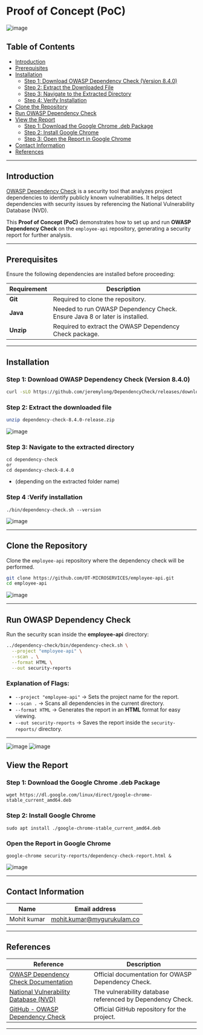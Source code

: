# Proof of Concept (PoC)
![image](https://github.com/user-attachments/assets/3f35a99f-097e-41af-8226-ba77fb80fbc3)



## Table of Contents
- [Introduction](#introduction)
- [Prerequisites](#prerequisites)
- [Installation](#installation)
  - [Step 1: Download OWASP Dependency Check (Version 8.4.0)](#step-1-download-owasp-dependency-check-version-840)
  - [Step 2: Extract the Downloaded File](#step-2-extract-the-downloaded-file)
  - [Step 3: Navigate to the Extracted Directory](#step-3-navigate-to-the-extracted-directory)
  - [Step 4: Verify Installation](#step-4-verify-installation)
- [Clone the Repository](#clone-the-repository)
- [Run OWASP Dependency Check](#run-owasp-dependency-check)
- [View the Report](#view-the-report)
    - [Step 1: Download the Google Chrome .deb Package](#step-1-download-the-google-chrome-deb-package)
    - [Step 2: Install Google Chrome](#step-2-install-google-chrome)
    - [Step 3: Open the Report in Google Chrome](#step-3-open-the-report-in-google-chrome)
- [Contact Information](#contact-information)
- [References](#references)

___

## Introduction
[OWASP Dependency Check](https://owasp.org/www-project-dependency-check/) is a security tool that analyzes project dependencies to identify publicly known vulnerabilities. It helps detect dependencies with security issues by referencing the National Vulnerability Database (NVD).

This **Proof of Concept (PoC)** demonstrates how to set up and run **OWASP Dependency Check** on the `employee-api` repository, generating a security report for further analysis.

---

## Prerequisites

Ensure the following dependencies are installed before proceeding:

| Requirement | Description |
|------------|-------------|
| **Git** | Required to clone the repository. |
| **Java** | Needed to run OWASP Dependency Check. Ensure Java 8 or later is installed. |
| **Unzip** | Required to extract the OWASP Dependency Check package. |


---

## Installation

### **Step 1: Download OWASP Dependency Check (Version 8.4.0)**
```bash
curl -sLO https://github.com/jeremylong/DependencyCheck/releases/download/v8.4.0/dependency-check-8.4.0-release.zip
```
### **Step 2: Extract the downloaded file**
```bash
unzip dependency-check-8.4.0-release.zip
```

![image](https://github.com/user-attachments/assets/b562e7d9-43bf-40ff-ada8-dbf4138b7cfb)

### **Step 3: Navigate to the extracted directory**
```
cd dependency-check
or
cd dependency-check-8.4.0
```
- (depending on the extracted folder name)

### **Step 4 :Verify installation**
```
./bin/dependency-check.sh --version
```
![image](https://github.com/user-attachments/assets/b65f52c9-45ab-4b83-8851-23e004cd0260)


___

 ## Clone the Repository
Clone the `employee-api` repository where the dependency check will be performed.
```bash
git clone https://github.com/OT-MICROSERVICES/employee-api.git
cd employee-api
```
![image](https://github.com/user-attachments/assets/d3c487a2-4bbd-42dc-9b84-ef859b685387)

---

## Run OWASP Dependency Check

Run the security scan inside the **employee-api** directory:
```bash
../dependency-check/bin/dependency-check.sh \
  --project "employee-api" \
  --scan . \
  --format HTML \
  --out security-reports
```

### **Explanation of Flags:**
- `--project "employee-api"` → Sets the project name for the report.
- `--scan .` → Scans all dependencies in the current directory.
- `--format HTML` → Generates the report in an **HTML** format for easy viewing.
- `--out security-reports` → Saves the report inside the `security-reports/` directory.

---

![image](https://github.com/user-attachments/assets/4ff88692-f855-4527-9c11-442d087e0cef)
![image](https://github.com/user-attachments/assets/2f27719f-99bb-48a6-8cb1-64e4611bfa43)


## View the Report

### Step 1: Download the Google Chrome .deb Package
```
wget https://dl.google.com/linux/direct/google-chrome-stable_current_amd64.deb
```
### Step 2: Install Google Chrome
  
```
sudo apt install ./google-chrome-stable_current_amd64.deb
```
### Open the Report in Google Chrome
```
google-chrome security-reports/dependency-check-report.html &
```

![image](https://github.com/user-attachments/assets/5d9191cf-fec4-4998-905f-374722bc1552)

___

## **Contact Information**

| **Name** | **Email address**            |
|----------|-------------------------------|
| Mohit kumar   |  mohit.kumar@mygurukulam.co          |
___

## References

| Reference | Description |
|-----------|-------------|
| [OWASP Dependency Check Documentation](https://jeremylong.github.io/DependencyCheck/) | Official documentation for OWASP Dependency Check. |
| [National Vulnerability Database (NVD)](https://nvd.nist.gov/) | The vulnerability database referenced by Dependency Check. |
| [GitHub - OWASP Dependency Check](https://github.com/jeremylong/DependencyCheck) | Official GitHub repository for the project. |

___
